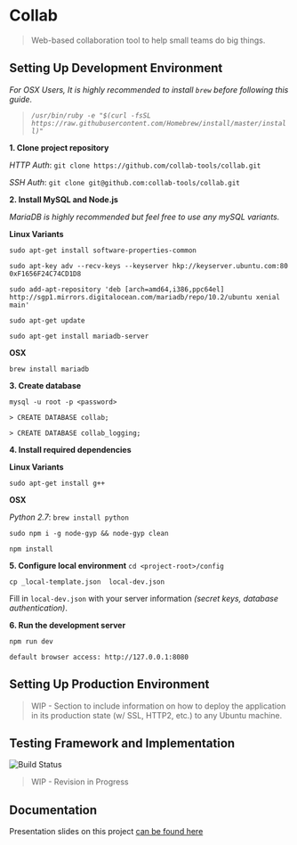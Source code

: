 # Collab
> Web-based collaboration tool to help small teams do big things.

Setting Up Development Environment
-----------------
*For OSX Users, It is highly recommended to install `brew` before following this guide.*
> *`/usr/bin/ruby -e "$(curl -fsSL https://raw.githubusercontent.com/Homebrew/install/master/install)"`*


**1. Clone project repository**

  *HTTP Auth*: `git clone https://github.com/collab-tools/collab.git`
  
  *SSH Auth*: `git clone git@github.com:collab-tools/collab.git`

**2. Install MySQL and Node.js**

*MariaDB is highly recommended but feel free to use any mySQL variants.*

**Linux Variants**

`sudo apt-get install software-properties-common`

`sudo apt-key adv --recv-keys --keyserver hkp://keyserver.ubuntu.com:80 0xF1656F24C74CD1D8`

`sudo add-apt-repository 'deb [arch=amd64,i386,ppc64el] http://sgp1.mirrors.digitalocean.com/mariadb/repo/10.2/ubuntu xenial main'`

`sudo apt-get update`

`sudo apt-get install mariadb-server`

**OSX**

`brew install mariadb`

**3. Create database**

  `mysql -u root -p <password>`

  `> CREATE DATABASE collab;`
  
  `> CREATE DATABASE collab_logging;`

**4. Install required dependencies**

  **Linux Variants**
  
  `sudo apt-get install g++`
  
  **OSX**
  
  *Python 2.7*: `brew install python`


  `sudo npm i -g node-gyp && node-gyp clean`
  
  `npm install`

**5. Configure local environment**
  `cd <project-root>/config`
  
  `cp _local-template.json  local-dev.json`
  
  Fill in `local-dev.json` with your server information *(secret keys, database authentication)*.

**6. Run the development server**

  `npm run dev`
  
  `default browser access: http://127.0.0.1:8080`

Setting Up Production Environment
--------------
> WIP - Section to include information on how to deploy the application in its production state (w/ SSL, HTTP2, etc.) to any Ubuntu machine.

Testing Framework and Implementation
-----------------
![Build Status](https://codeship.com/projects/167854/status?branch=master)

> WIP - Revision in Progress

Documentation
-----------------
Presentation slides on this project [can be found here](http://seowyanyi.org/pdfs/FYP_Final_Presentation.pdf)
